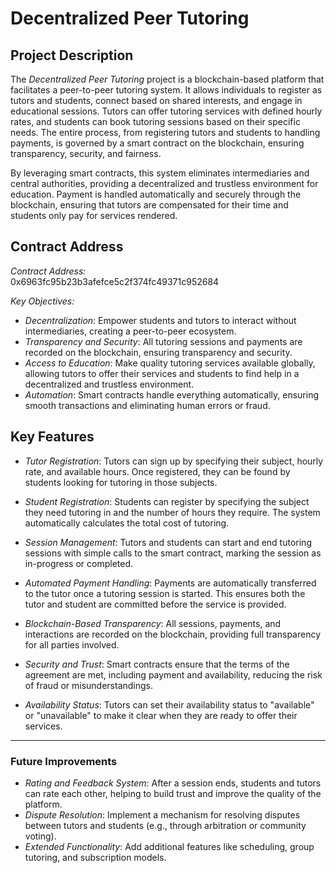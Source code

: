 # Decentralized Peer Tutoring

## Project Description

The *Decentralized Peer Tutoring* project is a blockchain-based platform that facilitates a peer-to-peer tutoring system. It allows individuals to register as tutors and students, connect based on shared interests, and engage in educational sessions. Tutors can offer tutoring services with defined hourly rates, and students can book tutoring sessions based on their specific needs. The entire process, from registering tutors and students to handling payments, is governed by a smart contract on the blockchain, ensuring transparency, security, and fairness.

By leveraging smart contracts, this system eliminates intermediaries and central authorities, providing a decentralized and trustless environment for education. Payment is handled automatically and securely through the blockchain, ensuring that tutors are compensated for their time and students only pay for services rendered.

## Contract Address

*Contract Address:*  
0x6963fc95b23b3afefce5c2f374fc49371c952684

*Key Objectives:*
- *Decentralization*: Empower students and tutors to interact without intermediaries, creating a peer-to-peer ecosystem.
- *Transparency and Security*: All tutoring sessions and payments are recorded on the blockchain, ensuring transparency and security.
- *Access to Education*: Make quality tutoring services available globally, allowing tutors to offer their services and students to find help in a decentralized and trustless environment.
- *Automation*: Smart contracts handle everything automatically, ensuring smooth transactions and eliminating human errors or fraud.

## Key Features

- *Tutor Registration*: Tutors can sign up by specifying their subject, hourly rate, and available hours. Once registered, they can be found by students looking for tutoring in those subjects.
  
- *Student Registration*: Students can register by specifying the subject they need tutoring in and the number of hours they require. The system automatically calculates the total cost of tutoring.
  
- *Session Management*: Tutors and students can start and end tutoring sessions with simple calls to the smart contract, marking the session as in-progress or completed.
  
- *Automated Payment Handling*: Payments are automatically transferred to the tutor once a tutoring session is started. This ensures both the tutor and student are committed before the service is provided.
  
- *Blockchain-Based Transparency*: All sessions, payments, and interactions are recorded on the blockchain, providing full transparency for all parties involved.
  
- *Security and Trust*: Smart contracts ensure that the terms of the agreement are met, including payment and availability, reducing the risk of fraud or misunderstandings.
  
- *Availability Status*: Tutors can set their availability status to "available" or "unavailable" to make it clear when they are ready to offer their services.

---

### Future Improvements

- *Rating and Feedback System*: After a session ends, students and tutors can rate each other, helping to build trust and improve the quality of the platform.
- *Dispute Resolution*: Implement a mechanism for resolving disputes between tutors and students (e.g., through arbitration or community voting).
- *Extended Functionality*: Add additional features like scheduling, group tutoring, and subscription models.